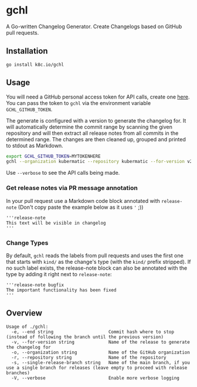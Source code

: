 # gchl

A Go-written Changelog Generator. Create Changelogs based on GitHub pull requests.

## Installation

```
go install k8c.io/gchl
```

## Usage

You will need a GitHub personal access token for API calls, create one [here](https://github.com/settings/tokens).
You can pass the token to `gchl` via the environment variable `GCHL_GITHUB_TOKEN`.

The generate is configured with a version to generate the changelog for. It will automatically determine the commit range by scanning the given repository and will then extract all release notes from all commits in the determined range. The changes are then cleaned up, grouped and printed to stdout as Markdown.

```bash
export GCHL_GITHUB_TOKEN=MYTOKENHERE
gchl --organization kubermatic --repository kubermatic --for-version v2.21.0
```

Use `--verbose` to see the API calls being made.

### Get release notes via PR message annotation

In your pull request use a Markdown code block annotated with `release-note` (Don't copy paste the example below as it uses `'` ;))

```
'''release-note
This text will be visible in changelog
'''
```

### Change Types

By default, `gchl` reads the labels from pull requests and uses the first one that starts with `kind/` as the change's type (with the `kind/` prefix stripped). If no such label exists, the release-note block can also be annotated with the type by adding it right next to `release-note`:

```
'''release-note bugfix
The important functionality has been fixed
'''
```

## Overview

```
Usage of ./gchl:
  -e, --end string                     Commit hash where to stop (instead of following the branch until the previous version)
  -v, --for-version string             Name of the release to generate the changelog for
  -o, --organization string            Name of the GitHub organization
  -r, --repository string              Name of the repository
  -s, --single-release-branch string   Name of the main branch, if you use a single branch for releases (leave empty to proceed with release branches)
  -V, --verbose                        Enable more verbose logging
```
